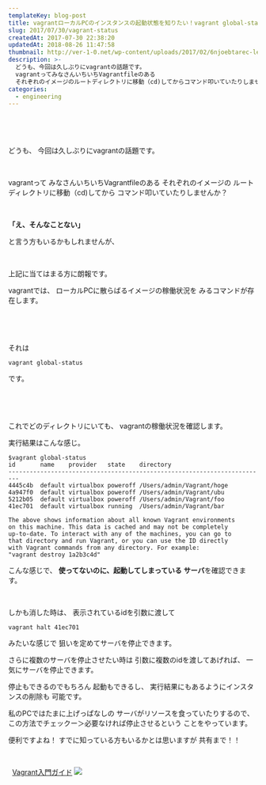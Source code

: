 ```yaml
---
templateKey: blog-post
title: vagrantローカルPCのインスタンスの起動状態を知りたい！vagrant global-statusコマンド
slug: 2017/07/30/vagrant-status
createdAt: 2017-07-30 22:38:20
updatedAt: 2018-08-26 11:47:58
thumbnail: http://ver-1-0.net/wp-content/uploads/2017/02/6njoebtarec-lee-campbell.jpg
description: >-
  どうも、今回は久しぶりにvagrantの話題です。
  vagrantってみなさんいちいちVagrantfileのある
  それぞれのイメージのルートディレクトリに移動（cd)してからコマンド叩いていたりしませんか？
categories:
  - engineering
---
```


&nbsp;

&nbsp;

どうも、
今回は久しぶりにvagrantの話題です。

&nbsp;

vagrantって
みなさんいちいちVagrantfileのある
それぞれのイメージの
ルートディレクトリに移動（cd)してから
コマンド叩いていたりしませんか？

&nbsp;

<strong>「え、そんなことない」</strong>

と言う方もいるかもしれませんが、

&nbsp;

上記に当てはまる方に朗報です。

vagrantでは、
ローカルPCに散らばるイメージの稼働状況を
みるコマンドが存在します。

&nbsp;

&nbsp;

それは
<pre><code class="language-bash">vagrant global-status</code></pre>
です。

&nbsp;

&nbsp;

これでどのディレクトリにいても、
vagrantの稼働状況を確認します。

実行結果はこんな感じ。
<pre><code class="language-bash">$vagrant global-status
id       name    provider   state    directory
-------------------------------------------------------------------------
4445c4b  default virtualbox poweroff /Users/admin/Vagrant/hoge
4a947f0  default virtualbox poweroff /Users/admin/Vagrant/ubu
5212b05  default virtualbox poweroff /Users/admin/Vagrant/foo
41ec701  default virtualbox running  /Users/admin/Vagrant/bar

The above shows information about all known Vagrant environments
on this machine. This data is cached and may not be completely
up-to-date. To interact with any of the machines, you can go to
that directory and run Vagrant, or you can use the ID directly
with Vagrant commands from any directory. For example:
"vagrant destroy 1a2b3c4d"
</code></pre>
こんな感じで、
<strong>使ってないのに、起動してしまっている</strong>
<strong> サーバ</strong>を確認できます。

&nbsp;

しかも消した時は、
表示されているidを引数に渡して
<pre><code class="language-bash">vagrant halt 41ec701</code></pre>
みたいな感じで
狙いを定めてサーバを停止できます。

さらに複数のサーバを停止させたい時は
引数に複数のidを渡してあげれば、
一気にサーバを停止できます。

停止もできるのでもちろん
起動もできるし、
実行結果にもあるようにインスタンスの削除も
可能です。

私のPCではたまに上げっぱなしの
サーバがリソースを食っていたりするので、
この方法でチェックー＞必要なければ停止させるという
ことをやっています。

便利ですよね！
すでに知っている方もいるかとは思いますが
共有まで！！

&nbsp;

&nbsp;
<a href="http://amzn.to/2eY82uA">Vagrant入門ガイド</a>
<a href="https://www.amazon.co.jp/Vagrant%E5%85%A5%E9%96%80%E3%82%AC%E3%82%A4%E3%83%89-%E6%96%B0%E5%8E%9F%E9%9B%85%E5%8F%B8-ebook/dp/B00F418SQ8/ref=as_li_ss_il?ie=UTF8&linkCode=li2&tag=llg01-22&linkId=113f390bb992a0fab201daecb538973c" target="_blank"><img border="0" src="//ws-fe.amazon-adsystem.com/widgets/q?_encoding=UTF8&ASIN=B00F418SQ8&Format=_SL160_&ID=AsinImage&MarketPlace=JP&ServiceVersion=20070822&WS=1&tag=llg01-22" ></a><img src="https://ir-jp.amazon-adsystem.com/e/ir?t=llg01-22&l=li2&o=9&a=B00F418SQ8" width="1" height="1" border="0" alt="" style="border:none !important; margin:0px !important;" />

&nbsp;
